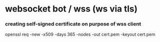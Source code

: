 # websocket bot / wss (ws via tls)

### creating self-signed certificate on purpose of wss client
openssl req -new -x509 -days 365 -nodes -out cert.pem -keyout cert.pem